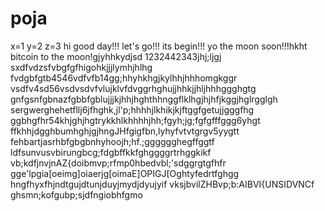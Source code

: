 # poja
x=1
y=2
z=3
hi
good day!!!
let's go!!!
its begin!!!
yo the moon soon!!!hkht
bitcoin to the moon!gjyhhkydjsd
1232442343jhj;ljgj
sxdfvdzsfvbgfgfhigohkjjjlymhjhlhg
fvdgbfgtb4546vdfvfb14gg;hhyhkhgjkylhhjhhhomgkggr
vsdfv4sd56vsdvsdvfvlujklvfdvggrhghujjhhkjjhljhhhggghgtg
 gnfgsnfgbnazfgbbfgblujjjkjhhjhghthhnggflklhgjhjhfjkggjhglrgglgh
sergwerghehetfllj6jfhghk,jl'p;hhhhjlkhikjkjftggfgetujjgggfhg
ggbhgfhr54khjghjhgtrykkhlkhhhhjhh;fgyh;jg;fgfgfffggg6yhgt
ffkhhjdgghbumhghjgjhngJHfgigfbn,lyhyfvtvtgrgv5yygtt
fehbartjasrhbfgbgbnhyhoojh;hf.;gggggghegffggtf
ldfsunvusvbirungbcg;fdgbffkkfghggggrtrhggkikf
vb;kdfjnvjnAZ{doibmvp;rfmp0hbedvbl;'sdggrgtgfhfr
gge'lpgia[oeimg]oiaerjg[oimaE]OPIGJ[Oghtyfedrtfghgg
hngfhyxfhjndtgujdtunjduyjmydjdyujyif
vksjbvilZHBvp;b:AIBVI{UNSIDVNCf
ghsmn;kofgubp;sjdfngiobhfgmo
